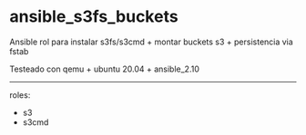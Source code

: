 # ansible_s3fs_buckets

Ansible rol para instalar s3fs/s3cmd + montar buckets s3 + persistencia via fstab

Testeado con qemu + ubuntu 20.04 + ansible_2.10

----

roles:
- s3
- s3cmd